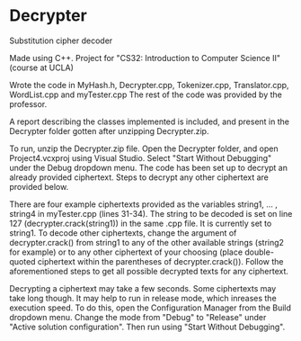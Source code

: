 # Decrypter
Substitution cipher decoder

Made using C++. Project for "CS32: Introduction to Computer Science II" (course at UCLA)

Wrote the code in MyHash.h, Decrypter.cpp, Tokenizer.cpp, Translator.cpp, WordList.cpp and myTester.cpp
The rest of the code was provided by the professor.

A report describing the classes implemented is included, and present in the Decrypter folder gotten after
unzipping Decrypter.zip. 

To run, unzip the Decrypter.zip file. Open the Decrypter folder, and open Project4.vcxproj using Visual Studio. 
Select "Start Without Debugging" under the Debug dropdown menu. The code has been set up to decrypt an 
already provided ciphertext. Steps to decrypt any other ciphertext are provided below. 

There are four example ciphertexts provided as the variables string1, ... , string4
in myTester.cpp (lines 31-34). The string to be decoded is set on line 127 (decrypter.crack(string1))
in the same .cpp file. It is currently set to string1. To decode other ciphertexts, change the argument 
of decrypter.crack() from string1 to any of the other available strings (string2 for example)
or to any other ciphertext of your choosing (place double-quoted ciphertext within the parentheses of decrypter.crack()). 
Follow the aforementioned steps to get all possible decrypted texts for any ciphertext.

Decrypting a ciphertext may take a few seconds. Some ciphertexts may take long though. 
It may help to run in release mode, which inreases the execution speed. To do this, open the Configuration Manager
from the Build dropdown menu. Change the mode from "Debug" to "Release" under "Active solution configuration". 
Then run using "Start Without Debugging".  


